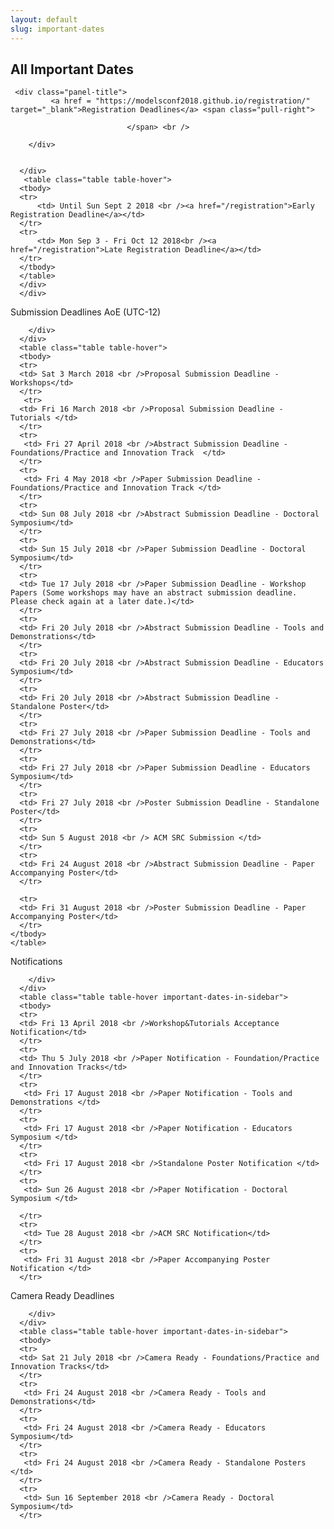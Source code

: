 ```yaml
---
layout: default
slug: important-dates
---
```

<div class="row">
 <div class="col-md-12" markdown="1">

<!-- Calls, Papers, Workshop submissions are Anywhere on Earth (i.e. UTC-12) -->

## All Important Dates


<div id="registration-dates" class="col-md-12">
    <div class="panel panel-primary">
      <div class="panel-heading">
	      
	 <div class="panel-title">
             <a href = "https://modelsconf2018.github.io/registration/" target="_blank">Registration Deadlines</a> <span class="pull-right"> 
                               
                              </span> <br />
	      
        </div>
	
	
      </div>
       <table class="table table-hover">
      <tbody>
      <tr>
	      <td> Until Sun Sept 2 2018 <br /><a href="/registration">Early Registration Deadline</a></td>
      </tr>
      <tr>
	      <td> Mon Sep 3 - Fri Oct 12 2018<br /><a href="/registration">Late Registration Deadline</a></td>
      </tr>
      </tbody>
      </table>
      </div>
      </div>
<div id="submission-dates" class="col-md-12">
    <div class="panel panel-primary">
      <div class="panel-heading">
        <div class="panel-title">
             Submission Deadlines <span class="pull-right"> 
                                <span class="glyphicon glyphicon-globe"></span>
                                <span class="glyphicon glyphicon-time"></span>
                                AoE (UTC-12)
                              </span> <br />
	      
        </div>
      </div>
      <table class="table table-hover">
      <tbody>
      <tr>
      <td> Sat 3 March 2018 <br />Proposal Submission Deadline - Workshops</td>
      </tr>
       <tr>
      <td> Fri 16 March 2018 <br />Proposal Submission Deadline - Tutorials </td>
      </tr>
      <tr>
       <td> Fri 27 April 2018 <br />Abstract Submission Deadline - Foundations/Practice and Innovation Track  </td>
      </tr>
      <tr>
       <td> Fri 4 May 2018 <br />Paper Submission Deadline - Foundations/Practice and Innovation Track </td>
      </tr>
      <tr>
      <td> Sun 08 July 2018 <br />Abstract Submission Deadline - Doctoral Symposium</td>
      </tr>
      <tr>
      <td> Sun 15 July 2018 <br />Paper Submission Deadline - Doctoral Symposium</td>
      </tr>
      <tr>
      <td> Tue 17 July 2018 <br />Paper Submission Deadline - Workshop Papers (Some workshops may have an abstract submission deadline. Please check again at a later date.)</td>
      </tr>
      <tr>
      <td> Fri 20 July 2018 <br />Abstract Submission Deadline - Tools and Demonstrations</td>
      </tr>
      <tr>
      <td> Fri 20 July 2018 <br />Abstract Submission Deadline - Educators Symposium</td>
      </tr>
      <tr>
      <td> Fri 20 July 2018 <br />Abstract Submission Deadline - Standalone Poster</td>
      </tr>
      <tr>
      <td> Fri 27 July 2018 <br />Paper Submission Deadline - Tools and Demonstrations</td>
      </tr>
      <tr>
      <td> Fri 27 July 2018 <br />Paper Submission Deadline - Educators Symposium</td>
      </tr>
      <tr>
      <td> Fri 27 July 2018 <br />Poster Submission Deadline - Standalone Poster</td>
      </tr>
      <tr>
      <td> Sun 5 August 2018 <br /> ACM SRC Submission </td>
      </tr>
      <tr>
      <td> Fri 24 August 2018 <br />Abstract Submission Deadline - Paper Accompanying Poster</td>
      </tr>
      
      <tr>
      <td> Fri 31 August 2018 <br />Poster Submission Deadline - Paper Accompanying Poster</td>
      </tr>
   	</tbody>
   	</table>  
 </div>
 </div>

  <div id="notification-dates" class="col-md-12">
    <div class="panel panel-primary">
      <div class="panel-heading">
        <div class="panel-title">
             Notifications <span class="pull-right"> 
                                <!-- <span class="glyphicon glyphicon-globe"></span> -->
                                <!-- <span class="glyphicon glyphicon-time"></span> -->
                                <!-- AoE (UTC-12) -->
                              </span> <br />
	      
        </div>
      </div>
      <table class="table table-hover important-dates-in-sidebar">
      <tbody>
      <tr>
      <td> Fri 13 April 2018 <br />Workshop&Tutorials Acceptance Notification</td>
      </tr>
      <tr>
      <td> Thu 5 July 2018 <br />Paper Notification - Foundation/Practice and Innovation Tracks</td>
      </tr>
      <tr>
       <td> Fri 17 August 2018 <br />Paper Notification - Tools and Demonstrations </td>
      </tr>
      <tr>
       <td> Fri 17 August 2018 <br />Paper Notification - Educators Symposium </td>
      </tr>
      <tr>
       <td> Fri 17 August 2018 <br />Standalone Poster Notification </td>
      </tr>
      <tr>
       <td> Sun 26 August 2018 <br />Paper Notification - Doctoral Symposium </td>

      </tr>
      <tr>
       <td> Tue 28 August 2018 <br />ACM SRC Notification</td>
      </tr>
      <tr>
       <td> Fri 31 August 2018 <br />Paper Accompanying Poster Notification </td>
      </tr>
   </tbody>
   </table>  
  </div>
  </div>

  <div id="camera-dates" class="col-md-12">
    <div class="panel panel-primary">
      <div class="panel-heading">
        <div class="panel-title">
             Camera Ready Deadlines <span class="pull-right"> 
                                <!-- <span class="glyphicon glyphicon-globe"></span> -->
                                <!-- <span class="glyphicon glyphicon-time"></span> -->
                                <!-- AoE (UTC-12) -->
                              </span> <br />
        
        </div>
      </div>
      <table class="table table-hover important-dates-in-sidebar">
      <tbody>
      <tr>
      <td> Sat 21 July 2018 <br />Camera Ready - Foundations/Practice and Innovation Tracks</td>
      </tr>
      <tr>
       <td> Fri 24 August 2018 <br />Camera Ready - Tools and Demonstrations</td>
      </tr>
      <tr>
       <td> Fri 24 August 2018 <br />Camera Ready - Educators Symposium</td>
      </tr>
      <tr>
       <td> Fri 24 August 2018 <br />Camera Ready - Standalone Posters </td>
      </tr>
      <tr>
       <td> Sun 16 September 2018 <br />Camera Ready - Doctoral Symposium</td>
      </tr>
   </tbody>
   </table>  
  </div>
  </div>

</div>
</div>


